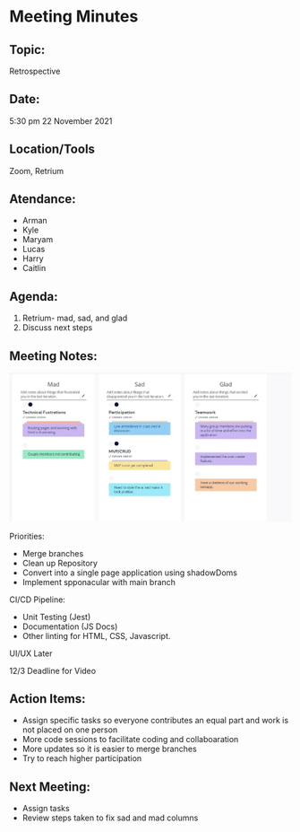 # Meeting Minutes</h1>

## Topic: 
Retrospective

## Date:
5:30 pm
22 November 2021 

## Location/Tools
Zoom, Retrium

## Atendance:
- Arman
- Kyle
- Maryam
- Lucas
- Harry
- Caitlin

##  Agenda:

1. Retrium- mad, sad, and glad
2. Discuss next steps

##  Meeting Notes: 
![reto pic](https://github.com/cse110-fa21-group26/cse110-fa21-group26/blob/main/admin/misc/retroPic.JPG)

Priorities:
- Merge branches
- Clean up Repository
- Convert into a single page application using shadowDoms
- Implement spponacular with main branch

CI/CD Pipeline:
- Unit Testing (Jest)
- Documentation (JS Docs)
- Other linting for HTML, CSS, Javascript.

UI/UX Later

12/3 Deadline for Video
  
## Action Items:
- Assign specific tasks so everyone contributes an equal part and work is not placed on one person
- More code sessions to facilitate coding and collaboaration
- More updates so it is easier to merge branches 
- Try to reach higher participation

## Next Meeting:
- Assign tasks 
- Review steps taken to fix sad and mad columns
